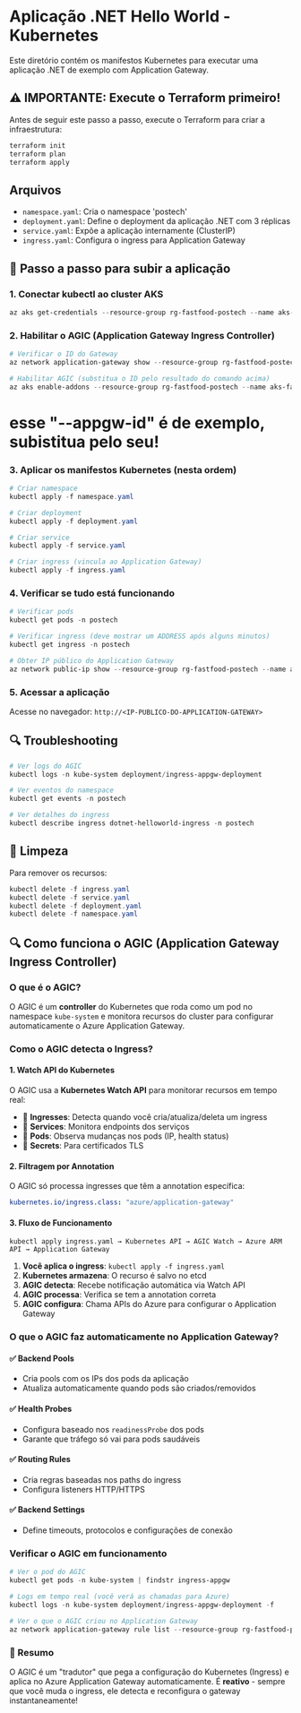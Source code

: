 # Aplicação .NET Hello World - Kubernetes

Este diretório contém os manifestos Kubernetes para executar uma aplicação .NET de exemplo com Application Gateway.

## ⚠️ IMPORTANTE: Execute o Terraform primeiro!

Antes de seguir este passo a passo, execute o Terraform para criar a infraestrutura:
```powershell
terraform init
terraform plan
terraform apply
```

## Arquivos

- `namespace.yaml`: Cria o namespace 'postech'
- `deployment.yaml`: Define o deployment da aplicação .NET com 3 réplicas
- `service.yaml`: Expõe a aplicação internamente (ClusterIP)
- `ingress.yaml`: Configura o ingress para Application Gateway

## 🚀 Passo a passo para subir a aplicação

### 1. Conectar kubectl ao cluster AKS
```powershell
az aks get-credentials --resource-group rg-fastfood-postech --name aks-fastfood-postech
```

### 2. Habilitar o AGIC (Application Gateway Ingress Controller)
```powershell
# Verificar o ID do Gateway
az network application-gateway show --resource-group rg-fastfood-postech --name agw-fastfood-postech --query id --output tsv

# Habilitar AGIC (substitua o ID pelo resultado do comando acima)
az aks enable-addons --resource-group rg-fastfood-postech --name aks-fastfood-postech --addons ingress-appgw --appgw-id "/subscriptions/e07abf4e-039e-4f2b-e9af2e1d143e/resourceGroups/rg-fastfood-postech/providers/Microsoft.Network/applicationGateways/agw-fastfood-postech"
```
# esse "--appgw-id" é de exemplo, subistitua pelo seu! 

### 3. Aplicar os manifestos Kubernetes (nesta ordem)
```powershell
# Criar namespace
kubectl apply -f namespace.yaml

# Criar deployment
kubectl apply -f deployment.yaml

# Criar service
kubectl apply -f service.yaml

# Criar ingress (vincula ao Application Gateway)
kubectl apply -f ingress.yaml
```

### 4. Verificar se tudo está funcionando
```powershell
# Verificar pods
kubectl get pods -n postech

# Verificar ingress (deve mostrar um ADDRESS após alguns minutos)
kubectl get ingress -n postech

# Obter IP público do Application Gateway
az network public-ip show --resource-group rg-fastfood-postech --name agw-fastfood-postech-pip --query ipAddress --output tsv
```

### 5. Acessar a aplicação
Acesse no navegador: `http://<IP-PUBLICO-DO-APPLICATION-GATEWAY>`

## 🔍 Troubleshooting

```powershell
# Ver logs do AGIC
kubectl logs -n kube-system deployment/ingress-appgw-deployment

# Ver eventos do namespace
kubectl get events -n postech

# Ver detalhes do ingress
kubectl describe ingress dotnet-helloworld-ingress -n postech
```

## 🧹 Limpeza

Para remover os recursos:
```powershell
kubectl delete -f ingress.yaml
kubectl delete -f service.yaml
kubectl delete -f deployment.yaml
kubectl delete -f namespace.yaml
```

## 🔍 Como funciona o AGIC (Application Gateway Ingress Controller)

### O que é o AGIC?
O AGIC é um **controller** do Kubernetes que roda como um pod no namespace `kube-system` e monitora recursos do cluster para configurar automaticamente o Azure Application Gateway.

### Como o AGIC detecta o Ingress?

#### 1. **Watch API do Kubernetes**
O AGIC usa a **Kubernetes Watch API** para monitorar recursos em tempo real:
- 👀 **Ingresses**: Detecta quando você cria/atualiza/deleta um ingress
- 🔗 **Services**: Monitora endpoints dos serviços
- 🎯 **Pods**: Observa mudanças nos pods (IP, health status)
- 🔐 **Secrets**: Para certificados TLS

#### 2. **Filtragem por Annotation**
O AGIC só processa ingresses que têm a annotation específica:
```yaml
kubernetes.io/ingress.class: "azure/application-gateway"
```

#### 3. **Fluxo de Funcionamento**
```
kubectl apply ingress.yaml → Kubernetes API → AGIC Watch → Azure ARM API → Application Gateway
```

1. **Você aplica o ingress**: `kubectl apply -f ingress.yaml`
2. **Kubernetes armazena**: O recurso é salvo no etcd
3. **AGIC detecta**: Recebe notificação automática via Watch API
4. **AGIC processa**: Verifica se tem a annotation correta
5. **AGIC configura**: Chama APIs do Azure para configurar o Application Gateway

### O que o AGIC faz automaticamente no Application Gateway?

#### ✅ **Backend Pools**
- Cria pools com os IPs dos pods da aplicação
- Atualiza automaticamente quando pods são criados/removidos

#### ✅ **Health Probes**
- Configura baseado nos `readinessProbe` dos pods
- Garante que tráfego só vai para pods saudáveis

#### ✅ **Routing Rules**
- Cria regras baseadas nos paths do ingress
- Configura listeners HTTP/HTTPS

#### ✅ **Backend Settings**
- Define timeouts, protocolos e configurações de conexão

### Verificar o AGIC em funcionamento

```powershell
# Ver o pod do AGIC
kubectl get pods -n kube-system | findstr ingress-appgw

# Logs em tempo real (você verá as chamadas para Azure)
kubectl logs -n kube-system deployment/ingress-appgw-deployment -f

# Ver o que o AGIC criou no Application Gateway
az network application-gateway rule list --resource-group rg-fastfood-postech --gateway-name agw-fastfood-postech
```

### 🎯 Resumo
O AGIC é um "tradutor" que pega a configuração do Kubernetes (Ingress) e aplica no Azure Application Gateway automaticamente. É **reativo** - sempre que você muda o ingress, ele detecta e reconfigura o gateway instantaneamente!
